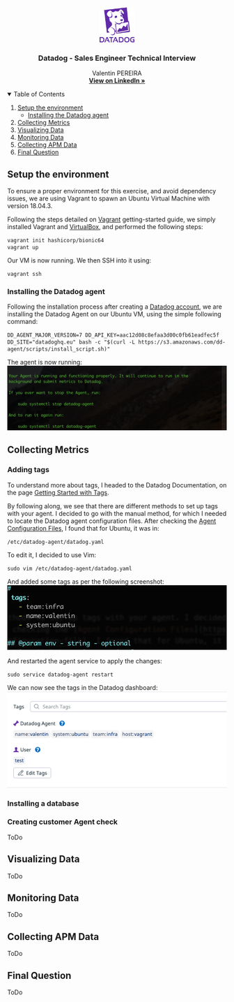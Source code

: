 <!-- Header -->
<br />
<p align="center">
  <a href="img/Datadog_logo.png">
    <img src="img/Datadog_logo.png" alt="Logo" width="80" height="80">
  </a>

  <h3 align="center">Datadog - Sales Engineer Technical Interview</h3>

  <p align="center">
    Valentin PEREIRA
    <br />
    <a href="https://www.linkedin.com/in/valentin-pereira/"><strong>View on LinkedIn »</strong></a>
    <br />
  </p>
</p>



<!-- Table of contents -->
<details open="open">
  <summary>Table of Contents</summary>
  <ol>
    <li>
      <a href="#setup-the-environment">Setup the environment</a>
      <ul>
        <li><a href="#installing-the-datadog-agent">Installing the Datadog agent</a></li>
      </ul>
    </li>
    <li>
      <a href="#collecting-metrics">Collecting Metrics</a>
    </li>
    <li><a href="#visualizing-data">Visualizing Data</a></li>
    <li><a href="#monitoring-data">Monitoring Data</a></li>
    <li><a href="#collecting-apm-data">Collecting APM Data</a></li>
    <li><a href="#final-question">Final Question</a></li>
  </ol>
</details>



<!-- Prerequisites -->
## Setup the environment

To ensure a proper environment for this exercise, and avoid dependency issues, we are using Vagrant to spawn an Ubuntu Virtual Machine with version 18.04.3.

Following the steps detailed on [Vagrant](https://learn.hashicorp.com/collections/vagrant/getting-started) getting-started guide, we simply installed Vagrant and [VirtualBox](https://www.virtualbox.org/), and performed the following steps:

```
vagrant init hashicorp/bionic64
vagrant up
```

Our VM is now running. We then SSH into it using:
```
vagrant ssh
```

### Installing the Datadog agent

Following the installation process after creating a [Datadog account](https://docs.datadoghq.com/), we are installing the Datadog Agent on our Ubuntu VM, using the simple following command:

```
DD_AGENT_MAJOR_VERSION=7 DD_API_KEY=aac12d08c8efaa3d00c0fb61eadfec5f DD_SITE="datadoghq.eu" bash -c "$(curl -L https://s3.amazonaws.com/dd-agent/scripts/install_script.sh)"
```

The agent is now running:
![agent running screenshot](img/screenshot_1.png)


<!-- Collecting Metrics -->
## Collecting Metrics

### Adding tags
To understand more about tags, I headed to the Datadog Documentation, on the page [Getting Started with Tags](https://docs.datadoghq.com/getting_started/tagging/).

By following along, we see that there are different methods to set up tags with your agent. I decided to go with the manual method, for which I needed to locate the Datadog agent configuration files. After checking the [Agent Configuration Files](https://docs.datadoghq.com/agent/guide/agent-configuration-files/?tab=agentv6v7#agent-main-configuration-file), I found that for Ubuntu, it was in:
```
/etc/datadog-agent/datadog.yaml
```
To edit it, I decided to use Vim:
```
sudo vim /etc/datadog-agent/datadog.yaml
```
And added some tags as per the following screenshot:
![tags screenshot](img/screenshot_2.png)

And restarted the agent service to apply the changes:
```
sudo service datadog-agent restart
```

We can now see the tags in the Datadog dashboard:
![tags screenshot](img/screenshot_3.png)



### Installing a database

### Creating customer Agent check
ToDo


<!-- Visualizing Data -->
## Visualizing Data

ToDo

<!-- Monitoring Data -->
## Monitoring Data

ToDo


<!-- Collecting APM Data -->
## Collecting APM Data

ToDo

<!-- Final Question -->
## Final Question

ToDo


